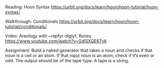 Reading:
Hoon Syntax https://urbit.org/docs/learn/hoon/hoon-tutorial/hoon-syntax/

Walkthrough:
Conditionals https://urbit.org/docs/learn/hoon/hoon-tutorial/conditionals/

Video:
Areology with ~rapfyr-diglyt: Runes
https://www.youtube.com/watch?v=GdlSXQE67yA

Assignment:
Build a naked generator that takes a noun and checks if that noun is a cell or an atom. If that input noun is an atom, check if it’s even or odd.  The output should be of the tape type. A tape is a string.
